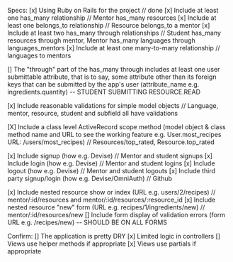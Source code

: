 Specs:
[x] Using Ruby on Rails for the project // done
[x] Include at least one has_many relationship // Mentor has_many resources
[x] Include at least one belongs_to relationship // Resource belongs_to a mentor
[x] Include at least two has_many through relationships // Student has_many resources through mentor, Mentor has_many languages through languages_mentors
[x] Include at least one many-to-many relationship // languages to mentors

[] The "through" part of the has_many through includes at least one user submittable attribute, that is to say, some attribute other than its foreign keys that can be submitted by the app's user (attribute_name e.g. ingredients.quantity) -- STUDENT SUBMITTING RESOURCE.READ

[x] Include reasonable validations for simple model objects // Language, mentor, resource, student and subfield all have validations

[X] Include a class level ActiveRecord scope method (model object & class method name and URL to see the working feature e.g. User.most_recipes URL: /users/most_recipes) // Resources/top_rated, Resource.top_rated

[x] Include signup (how e.g. Devise) // Mentor and student signups
[x] Include login (how e.g. Devise) // Mentor and student logins
[x] Include logout (how e.g. Devise) // Mentor and student logouts
[x] Include third party signup/login (how e.g. Devise/OmniAuth) // Github

[x] Include nested resource show or index (URL e.g. users/2/recipes) // mentor/:id/resources and mentor/:id/resources/:resource_id
[x] Include nested resource "new" form (URL e.g. recipes/1/ingredients/new) // mentor/:id/resources/new
[] Include form display of validation errors (form URL e.g. /recipes/new) -- SHOULD BE ON ALL FORMS

Confirm:
[] The application is pretty DRY
[x] Limited logic in controllers
[] Views use helper methods if appropriate
[x] Views use partials if appropriate
